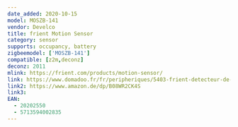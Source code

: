 ```yaml
---
date_added: 2020-10-15
model: MOSZB-141
vendor: Develco
title: frient Motion Sensor 
category: sensor
supports: occupancy, battery
zigbeemodel: ['MOSZB-141']
compatible: [z2m,deconz]
deconz: 2011
mlink: https://frient.com/products/motion-sensor/
link: https://www.domadoo.fr/fr/peripheriques/5403-frient-detecteur-de-mouvement-zigbee-30-5713594002835.html
link2: https://www.amazon.de/dp/B08WR2CK4S
link3: 
EAN: 
  - 20202550 
  - 5713594002835
---
```


